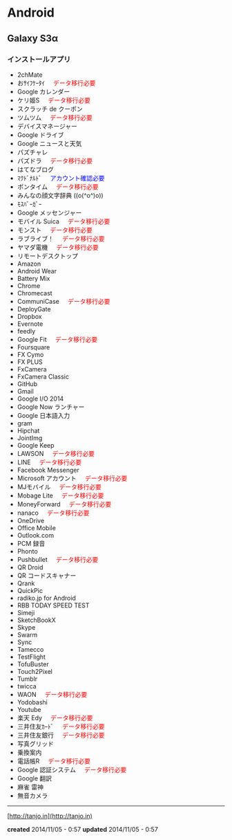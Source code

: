 # Android

## Galaxy S3α

### インストールアプリ

- 2chMate
- おｻｲﾌｹｰﾀｲ &nbsp;&nbsp;&nbsp; <font color="red">データ移行必要</font>
- Google カレンダー
- ケリ姫S &nbsp;&nbsp;&nbsp; <font color="red">データ移行必要</font>
- スクラッチ de クーポン
- ツムツム &nbsp;&nbsp;&nbsp; <font color="red">データ移行必要</font>
- デバイスマネージャー
- Google ドライブ
- Google ニュースと天気
- パズチャレ
- パズドラ &nbsp;&nbsp;&nbsp; <font color="red">データ移行必要</font>
- はてなブログ
- ﾏｸﾄﾞﾅﾙﾄﾞ &nbsp;&nbsp;&nbsp; <font color="blue">アカウント確認必要</font>
- ポンタイム &nbsp;&nbsp;&nbsp; <font color="red">データ移行必要</font>
- みんなの顔文字辞典 ((o(^o^)o))
- ﾓｽﾊﾞｰｶﾞｰ
- Google メッセンジャー
- モバイル Suica &nbsp;&nbsp;&nbsp; <font color="red">データ移行必要</font>
- モンスト &nbsp;&nbsp;&nbsp; <font color="red">データ移行必要</font>
- ラブライブ！ &nbsp;&nbsp;&nbsp; <font color="red">データ移行必要</font>
- ヤマダ電機 &nbsp;&nbsp;&nbsp; <font color="red">データ移行必要</font>
- リモートデスクトップ
- Amazon
- Android Wear
- Battery Mix
- Chrome
- Chromecast
- CommuniCase &nbsp;&nbsp;&nbsp; <font color="red">データ移行必要</font>
- DeployGate
- Dropbox
- Evernote
- feedly
- Google Fit &nbsp;&nbsp;&nbsp; <font color="red">データ移行必要</font>
- Foursquare
- FX Cymo
- FX PLUS
- FxCamera
- FxCamera Classic
- GitHub
- Gmail
- Google I/O 2014
- Google Now ランチャー
- Google 日本語入力
- gram
- Hipchat
- JointImg
- Google Keep
- LAWSON &nbsp;&nbsp;&nbsp; <font color="red">データ移行必要</font>
- LINE &nbsp;&nbsp;&nbsp; <font color="red">データ移行必要</font>
- Facebook Messenger
- Microsoft アカウント &nbsp;&nbsp;&nbsp; <font color="red">データ移行必要</font>
- MJモバイル &nbsp;&nbsp;&nbsp; <font color="red">データ移行必要</font>
- Mobage Lite &nbsp;&nbsp;&nbsp; <font color="red">データ移行必要</font>
- MoneyForward &nbsp;&nbsp;&nbsp; <font color="red">データ移行必要</font>
- nanaco &nbsp;&nbsp;&nbsp; <font color="red">データ移行必要</font>
- OneDrive
- Office Mobile
- Outlook.com
- PCM 録音
- Phonto
- Pushbullet &nbsp;&nbsp;&nbsp; <font color="red">データ移行必要</font>
- QR Droid
- QR コードスキャナー
- Qrank
- QuickPic
- radiko.jp for Android
- RBB TODAY SPEED TEST
- Simeji
- SketchBookX
- Skype
- Swarm
- Sync
- Tamecco
- TestFlight
- TofuBuster
- Touch2Pixel
- Tumblr
- twicca
- WAON &nbsp;&nbsp;&nbsp; <font color="red">データ移行必要</font>
- Yodobashi
- Youtube
- 楽天 Edy &nbsp;&nbsp;&nbsp; <font color="red">データ移行必要</font>
- 三井住友ｶｰﾄﾞ &nbsp;&nbsp;&nbsp; <font color="red">データ移行必要</font>
- 三井住友銀行 &nbsp;&nbsp;&nbsp; <font color="red">データ移行必要</font>
- 写真グリッド
- 乗換案内
- 電話帳R &nbsp;&nbsp;&nbsp; <font color="red">データ移行必要</font>
- Google 認証システム &nbsp;&nbsp;&nbsp; <font color="red">データ移行必要</font>
- Google 翻訳
- 麻雀 雷神
- 無音カメラ

---

[http://tanjo.in](http://tanjo.in)

**created** 2014/11/05 - 0:57
**updated** 2014/11/05 - 0:57
